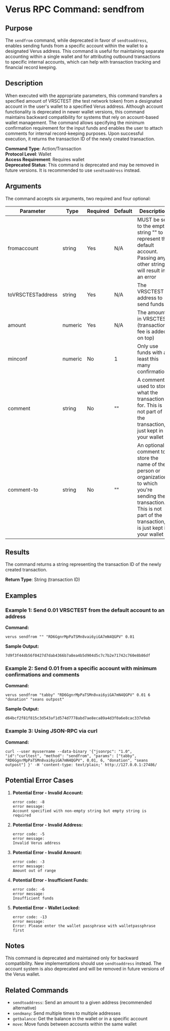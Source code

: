 # Verus RPC Command: sendfrom

## Purpose
The `sendfrom` command, while deprecated in favor of `sendtoaddress`, enables sending funds from a specific account within the wallet to a designated Verus address. This command is useful for maintaining separate accounting within a single wallet and for attributing outbound transactions to specific internal accounts, which can help with transaction tracking and financial record keeping.

## Description
When executed with the appropriate parameters, this command transfers a specified amount of VRSCTEST (the test network token) from a designated account in the user's wallet to a specified Verus address. Although account functionality is deprecated in newer wallet versions, this command maintains backward compatibility for systems that rely on account-based wallet management. The command allows specifying the minimum confirmation requirement for the input funds and enables the user to attach comments for internal record-keeping purposes. Upon successful execution, it returns the transaction ID of the newly created transaction.

**Command Type**: Action/Transaction  
**Protocol Level**: Wallet  
**Access Requirement**: Requires wallet  
**Deprecated Status**: This command is deprecated and may be removed in future versions. It is recommended to use `sendtoaddress` instead.

## Arguments
The command accepts six arguments, two required and four optional:

| Parameter | Type | Required | Default | Description |
|-----------|------|----------|---------|-------------|
| fromaccount | string | Yes | N/A | MUST be set to the empty string "" to represent the default account. Passing any other string will result in an error |
| toVRSCTESTaddress | string | Yes | N/A | The VRSCTEST address to send funds to |
| amount | numeric | Yes | N/A | The amount in VRSCTEST (transaction fee is added on top) |
| minconf | numeric | No | 1 | Only use funds with at least this many confirmations |
| comment | string | No | "" | A comment used to store what the transaction is for. This is not part of the transaction, just kept in your wallet |
| comment-to | string | No | "" | An optional comment to store the name of the person or organization to which you're sending the transaction. This is not part of the transaction, it is just kept in your wallet |

## Results
The command returns a string representing the transaction ID of the newly created transaction.

**Return Type**: String (transaction ID)

## Examples

### Example 1: Send 0.01 VRSCTEST from the default account to an address

**Command:**
```
verus sendfrom "" "RD6GgnrMpPaTSMn8vai6yiGA7mN4QGPV" 0.01
```

**Sample Output:**
```
7d9f3f44db56f0427d7dab4366b7a8ea4b5d904d5c7c7b2e71742c760e8b86df
```

### Example 2: Send 0.01 from a specific account with minimum confirmations and comments

**Command:**
```
verus sendfrom "tabby" "RD6GgnrMpPaTSMn8vai6yiGA7mN4QGPV" 0.01 6 "donation" "seans outpost"
```

**Sample Output:**
```
d64bcf2f81f815c3d543af1d574d7778abd7ae8eca89a4d3f0a6e8cac337e9ab
```

### Example 3: Using JSON-RPC via curl

**Command:**
```
curl --user myusername --data-binary '{"jsonrpc": "1.0", "id":"curltest", "method": "sendfrom", "params": ["tabby", "RD6GgnrMpPaTSMn8vai6yiGA7mN4QGPV", 0.01, 6, "donation", "seans outpost"] }' -H 'content-type: text/plain;' http://127.0.0.1:27486/
```

## Potential Error Cases

1. **Potential Error - Invalid Account:**
   ```
   error code: -8
   error message:
   Account specified with non-empty string but empty string is required
   ```

2. **Potential Error - Invalid Address:**
   ```
   error code: -5
   error message:
   Invalid Verus address
   ```

3. **Potential Error - Invalid Amount:**
   ```
   error code: -3
   error message:
   Amount out of range
   ```

4. **Potential Error - Insufficient Funds:**
   ```
   error code: -6
   error message:
   Insufficient funds
   ```

5. **Potential Error - Wallet Locked:**
   ```
   error code: -13
   error message:
   Error: Please enter the wallet passphrase with walletpassphrase first
   ```

## Notes
This command is deprecated and maintained only for backward compatibility. New implementations should use `sendtoaddress` instead. The account system is also deprecated and will be removed in future versions of the Verus wallet.

## Related Commands
- `sendtoaddress`: Send an amount to a given address (recommended alternative)
- `sendmany`: Send multiple times to multiple addresses
- `getbalance`: Get the balance in the wallet or in a specific account
- `move`: Move funds between accounts within the same wallet